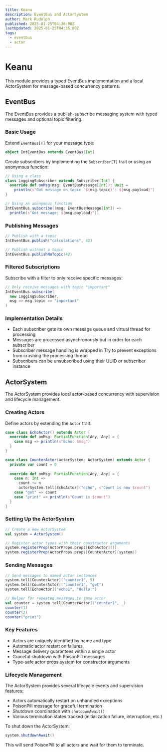 ```yaml
---
title: Keanu
description: EventBus and ActorSystem
author: Mark Rudolph
published: 2025-01-25T04:36:00Z
lastUpdated: 2025-01-25T04:36:00Z
tags: 
  - eventbus
  - actor
---
```

# Keanu

This module provides a typed EventBus implementation and a local ActorSystem for message-based concurrency patterns.

## EventBus

The EventBus provides a publish-subscribe messaging system with typed messages and optional topic filtering.

### Basic Usage

Extend `EventBus[T]` for your message type:

```scala
object IntEventBus extends EventBus[Int]
```

Create subscribers by implementing the `Subscriber[T]` trait or using an anonymous function:

```scala
// Using a class
class LoggingSubscriber extends Subscriber[Int] {
  override def onMsg(msg: EventBusMessage[Int]): Unit = 
    println(s"Got message on topic '${msg.topic}': ${msg.payload}")
}

// Using an anonymous function
IntEventBus.subscribe((msg: EventBusMessage[Int]) => 
  println(s"Got message: ${msg.payload}"))
```

### Publishing Messages

```scala
// Publish with a topic
IntEventBus.publish("calculations", 42)

// Publish without a topic
IntEventBus.publishNoTopic(42)
```

### Filtered Subscriptions

Subscribe with a filter to only receive specific messages:

```scala
// Only receive messages with topic "important"
IntEventBus.subscribe(
  new LoggingSubscriber, 
  msg => msg.topic == "important"
)
```

### Implementation Details

- Each subscriber gets its own message queue and virtual thread for processing
- Messages are processed asynchronously but in order for each subscriber
- Subscriber message handling is wrapped in Try to prevent exceptions from crashing the processing thread
- Subscribers can be unsubscribed using their UUID or subscriber instance

## ActorSystem

The ActorSystem provides local actor-based concurrency with supervision and lifecycle management.

### Creating Actors

Define actors by extending the `Actor` trait:

```scala
case class EchoActor() extends Actor {
  override def onMsg: PartialFunction[Any, Any] = {
    case msg => println(s"Echo: $msg")
  }
}

case class CounterActor(actorSystem: ActorSystem) extends Actor {
  private var count = 0
  
  override def onMsg: PartialFunction[Any, Any] = {
    case n: Int =>
      count += n
      actorSystem.tell[EchoActor]("echo", s"Count is now $count")
    case "get" => count
    case "print" => println(s"Count is $count")
  }
}
```

### Setting Up the ActorSystem

```scala
// Create a new ActorSystem
val system = ActorSystem()

// Register actor types with their constructor arguments
system.registerProp(ActorProps.props[EchoActor]())
system.registerProp(ActorProps.props[CounterActor](system))
```

### Sending Messages

```scala
// Send messages to named actor instances
system.tell[CounterActor]("counter1", 5)
system.tell[CounterActor]("counter1", "get")
system.tell[EchoActor]("echo1", "Hello!")

// Helper for repeated messages to same actor
val counter = system.tell[CounterActor]("counter1", _)
counter(1)
counter(2)
counter("print")
```

### Key Features

- Actors are uniquely identified by name and type
- Automatic actor restart on failures
- Message delivery guarantees within a single actor
- Graceful shutdown with PoisonPill messages
- Type-safe actor props system for constructor arguments

### Lifecycle Management

The ActorSystem provides several lifecycle events and supervision features:

- Actors automatically restart on unhandled exceptions
- PoisonPill message for graceful termination
- Shutdown coordination with `shutdownAwait()`
- Various termination states tracked (initialization failure, interruption, etc.)

To shut down the ActorSystem:

```scala
system.shutdownAwait()
```

This will send PoisonPill to all actors and wait for them to terminate.